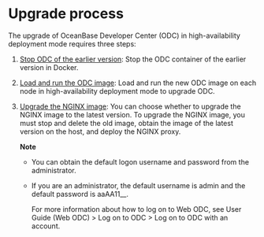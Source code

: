 Upgrade process 
====================================



The upgrade of OceanBase Developer Center (ODC) in high-availability deployment mode requires three steps:

1. [Stop ODC of the earlier version](../4.upgrade-high-availability-odc/2.ha-odc-stop-the-old-odc-version.md): Stop the ODC container of the earlier version in Docker.

   

2. [Load and run the ODC image](../4.upgrade-high-availability-odc/3.upgrade-load-and-run-ha-odc-images.md): Load and run the new ODC image on each node in high-availability deployment mode to upgrade ODC.

   

3. [Upgrade the NGINX image](../4.upgrade-high-availability-odc/4.upgrade-nginx-image.md): You can choose whether to upgrade the NGINX image to the latest version. To upgrade the NGINX image, you must stop and delete the old image, obtain the image of the latest version on the host, and deploy the NGINX proxy. 

   **Note**

   
   * You can obtain the default logon username and password from the administrator.

     
   
   * If you are an administrator, the default username is admin and the default password is aaAA11__.

     For more information about how to log on to Web ODC, see User Guide (Web ODC) \> Log on to ODC \> Log on to ODC with an account.
     
   

   
   









